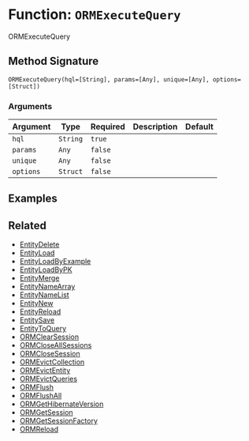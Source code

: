 [comment]: # (Note: This documentation is generated dynamically in the build process.  To modify the contents, change the javadoc on the _invoke method of the BIF class)

# Function: `ORMExecuteQuery`

ORMExecuteQuery

## Method Signature

```
ORMExecuteQuery(hql=[String], params=[Any], unique=[Any], options=[Struct])
```

### Arguments


| Argument | Type | Required | Description | Default |
|----------|------|----------|-------------|---------|
| `hql` | `String` | `true` |  |  |
| `params` | `Any` | `false` |  |  |
| `unique` | `Any` | `false` |  |  |
| `options` | `Struct` | `false` |  |  |

## Examples



## Related

  * [EntityDelete](./EntityDelete.md)
  * [EntityLoad](./EntityLoad.md)
  * [EntityLoadByExample](./EntityLoadByExample.md)
  * [EntityLoadByPK](./EntityLoadByPK.md)
  * [EntityMerge](./EntityMerge.md)
  * [EntityNameArray](./EntityNameArray.md)
  * [EntityNameList](./EntityNameList.md)
  * [EntityNew](./EntityNew.md)
  * [EntityReload](./EntityReload.md)
  * [EntitySave](./EntitySave.md)
  * [EntityToQuery](./EntityToQuery.md)
  * [ORMClearSession](./ORMClearSession.md)
  * [ORMCloseAllSessions](./ORMCloseAllSessions.md)
  * [ORMCloseSession](./ORMCloseSession.md)
  * [ORMEvictCollection](./ORMEvictCollection.md)
  * [ORMEvictEntity](./ORMEvictEntity.md)
  * [ORMEvictQueries](./ORMEvictQueries.md)
  * [ORMFlush](./ORMFlush.md)
  * [ORMFlushAll](./ORMFlushAll.md)
  * [ORMGetHibernateVersion](./ORMGetHibernateVersion.md)
  * [ORMGetSession](./ORMGetSession.md)
  * [ORMGetSessionFactory](./ORMGetSessionFactory.md)
  * [ORMReload](./ORMReload.md)

